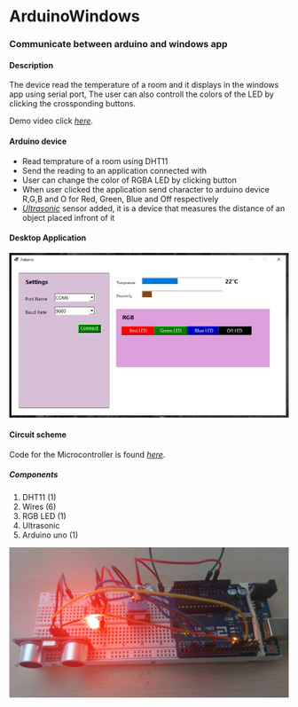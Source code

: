 # ArduinoWindows
 

### Communicate between arduino and windows app

#### Description
The device read the temperature of a room and it displays in the windows app using serial port, The user can also controll 
the colors of the LED by clicking the crossponding buttons.

Demo video click  *[here](https://youtu.be/9zny0XfS3EM)*.

#### Arduino device
+ Read temprature of a room using DHT11 
+ Send the reading to an application connected with
+ User can change the color of RGBA LED by clicking button
+ When user clicked the application send character to arduino device R,G,B and O for Red, Green, Blue and Off respectively
+ *[Ultrasonic](https://arduinogetstarted.com/images/tutorial/ultrasonic-sensor-pinout.jpg)* sensor added, it is a device that measures the distance of an object placed infront of it 



#### Desktop Application

![alt Application](doc/screen.JPG)



#### Circuit scheme

Code for the Microcontroller is found *[here](arduino/arduinoCode.ino)*.

##### Components
1. DHT11 (1)
2. Wires (6)
3. RGB LED (1)
4. Ultrasonic
5. Arduino uno (1)


![alt Application](doc/schema.jpeg)


